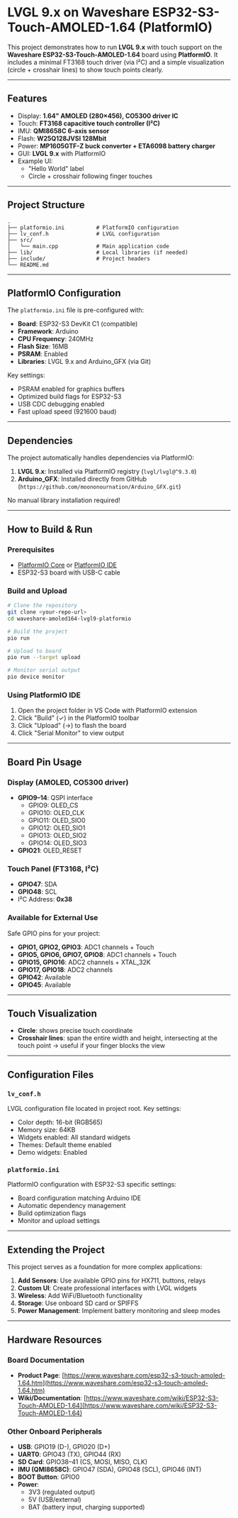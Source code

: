 # LVGL 9.x on Waveshare ESP32-S3-Touch-AMOLED-1.64 (PlatformIO)

This project demonstrates how to run **LVGL 9.x** with touch support on the **Waveshare ESP32-S3-Touch-AMOLED-1.64** board using **PlatformIO**. It includes a minimal FT3168 touch driver (via I²C) and a simple visualization (circle + crosshair lines) to show touch points clearly.

-----

## Features

- Display: **1.64" AMOLED (280×456), CO5300 driver IC**
- Touch: **FT3168 capacitive touch controller (I²C)**
- IMU: **QMI8658C 6-axis sensor**
- Flash: **W25Q128JVSI 128Mbit**
- Power: **MP1605GTF-Z buck converter + ETA6098 battery charger**
- GUI: **LVGL 9.x** with PlatformIO
- Example UI:
  - "Hello World" label
  - Circle + crosshair following finger touches

-----

## Project Structure

```
.
├── platformio.ini          # PlatformIO configuration
├── lv_conf.h               # LVGL configuration
├── src/
│   └── main.cpp            # Main application code
├── lib/                    # Local libraries (if needed)
├── include/                # Project headers
└── README.md
```

-----

## PlatformIO Configuration

The `platformio.ini` file is pre-configured with:

- **Board**: ESP32-S3 DevKit C1 (compatible)
- **Framework**: Arduino
- **CPU Frequency**: 240MHz
- **Flash Size**: 16MB
- **PSRAM**: Enabled
- **Libraries**: LVGL 9.x and Arduino_GFX (via Git)

Key settings:
- PSRAM enabled for graphics buffers
- Optimized build flags for ESP32-S3
- USB CDC debugging enabled
- Fast upload speed (921600 baud)

-----

## Dependencies

The project automatically handles dependencies via PlatformIO:

1. **LVGL 9.x**: Installed via PlatformIO registry (`lvgl/lvgl@^9.3.0`)
2. **Arduino_GFX**: Installed directly from GitHub (`https://github.com/moononournation/Arduino_GFX.git`)

No manual library installation required!

-----

## How to Build & Run

### Prerequisites
- [PlatformIO Core](https://platformio.org/install/cli) or [PlatformIO IDE](https://platformio.org/platformio-ide)
- ESP32-S3 board with USB-C cable

### Build and Upload
```bash
# Clone the repository
git clone <your-repo-url>
cd waveshare-amoled164-lvgl9-platformio

# Build the project
pio run

# Upload to board
pio run --target upload

# Monitor serial output
pio device monitor
```

### Using PlatformIO IDE
1. Open the project folder in VS Code with PlatformIO extension
2. Click "Build" (✓) in the PlatformIO toolbar
3. Click "Upload" (→) to flash the board
4. Click "Serial Monitor" to view output

-----

## Board Pin Usage

### Display (AMOLED, CO5300 driver)
- **GPIO9–14**: QSPI interface
  - GPIO9: OLED_CS
  - GPIO10: OLED_CLK
  - GPIO11: OLED_SIO0
  - GPIO12: OLED_SIO1
  - GPIO13: OLED_SIO2
  - GPIO14: OLED_SIO3
- **GPIO21**: OLED_RESET

### Touch Panel (FT3168, I²C)
- **GPIO47**: SDA
- **GPIO48**: SCL
- I²C Address: **0x38**

### Available for External Use
Safe GPIO pins for your project:
- **GPIO1, GPIO2, GPIO3**: ADC1 channels + Touch
- **GPIO5, GPIO6, GPIO7, GPIO8**: ADC1 channels + Touch
- **GPIO15, GPIO16**: ADC2 channels + XTAL_32K
- **GPIO17, GPIO18**: ADC2 channels
- **GPIO42**: Available
- **GPIO45**: Available

-----

## Touch Visualization

- **Circle**: shows precise touch coordinate
- **Crosshair lines**: span the entire width and height, intersecting at the touch point → useful if your finger blocks the view

-----

## Configuration Files

### `lv_conf.h`
LVGL configuration file located in project root. Key settings:
- Color depth: 16-bit (RGB565)
- Memory size: 64KB
- Widgets enabled: All standard widgets
- Themes: Default theme enabled
- Demo widgets: Enabled

### `platformio.ini`
PlatformIO configuration with ESP32-S3 specific settings:
- Board configuration matching Arduino IDE
- Automatic dependency management
- Build optimization flags
- Monitor and upload settings

-----

## Extending the Project

This project serves as a foundation for more complex applications:

1. **Add Sensors**: Use available GPIO pins for HX711, buttons, relays
2. **Custom UI**: Create professional interfaces with LVGL widgets
3. **Wireless**: Add WiFi/Bluetooth functionality
4. **Storage**: Use onboard SD card or SPIFFS
5. **Power Management**: Implement battery monitoring and sleep modes

-----

## Hardware Resources

### Board Documentation
- **Product Page**: [https://www.waveshare.com/esp32-s3-touch-amoled-1.64.htm](https://www.waveshare.com/esp32-s3-touch-amoled-1.64.htm)
- **Wiki/Documentation**: [https://www.waveshare.com/wiki/ESP32-S3-Touch-AMOLED-1.64](https://www.waveshare.com/wiki/ESP32-S3-Touch-AMOLED-1.64)

### Other Onboard Peripherals
- **USB**: GPIO19 (D-), GPIO20 (D+)
- **UART0**: GPIO43 (TX), GPIO44 (RX)
- **SD Card**: GPIO38–41 (CS, MOSI, MISO, CLK)
- **IMU (QMI8658C)**: GPIO47 (SDA), GPIO48 (SCL), GPIO46 (INT)
- **BOOT Button**: GPIO0
- **Power**:
  - 3V3 (regulated output)
  - 5V (USB/external)
  - BAT (battery input, charging supported)

